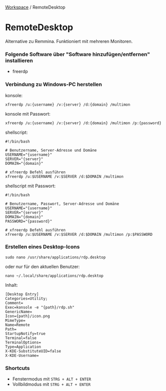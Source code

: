 [Workspace](ReadMe.md) / RemoteDesktop

# RemoteDesktop

Alternative zu Remmina. Funktioniert mit mehreren Monitoren.

### Folgende Software über "Software hinzufügen/entfernen" installieren

- freerdp

### Verbindung zu Windows-PC herstellen

konsole:

    xfreerdp /u:{username} /v:{server} /d:{domain} /multimon

konsole mit Passwort:

    xfreerdp /u:{username} /v:{server} /d:{domain} /multimon /p:{password}

shellscript:

    #!/bin/bash

    # Benutzername, Server-Adresse und Domäne
    USERNAME="{username}"
    SERVER="{server}"
    DOMAIN="{domain}"

    # xfreerdp Befehl ausführen
    xfreerdp /u:$USERNAME /v:$SERVER /d:$DOMAIN /multimon


shellscript mit Passwort:

    #!/bin/bash

    # Benutzername, Passwort, Server-Adresse und Domäne
    USERNAME="{username}"
    SERVER="{server}"
    DOMAIN="{domain}"
    PASSWORD="{password}"

    # xfreerdp Befehl ausführen
    xfreerdp /u:$USERNAME /v:$SERVER /d:$DOMAIN /multimon /p:$PASSWORD

### Erstellen eines Desktop-Icons

    sudo nano /usr/share/applications/rdp.desktop

oder nur für den aktuellen Benutzer:

    nano ~/.local/share/applications/rdp.desktop

Inhalt:

    [Desktop Entry]
    Categories=Utility;
    Comment=
    Exec=konsole -e "{path}/rdp.sh"
    GenericName=
    Icon={path}/icon.png
    MimeType=
    Name=Remote
    Path=
    StartupNotify=true
    Terminal=false
    TerminalOptions=
    Type=Application
    X-KDE-SubstituteUID=false
    X-KDE-Username=

### Shortcuts

- Fenstermodus mit `STRG + ALT + ENTER`
- Vollbildmodus mit `STRG + ALT + ENTER`
